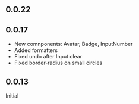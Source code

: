 ## 0.0.22
## 0.0.17
- New comnponents: Avatar, Badge, InputNumber
- Added formatters
- Fixed undo after Input clear
- Fixed border-radius on small circles

## 0.0.13
  Initial
